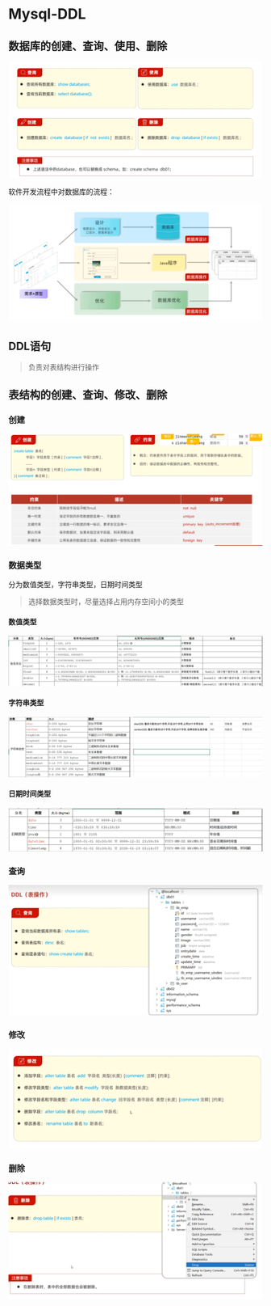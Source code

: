 # Mysql-DDL

## 数据库的创建、查询、使用、删除

![](images/2024-04-22-20-41-25.png)


软件开发流程中对数据库的流程：

![](images/2024-04-22-19-21-32.png)

## DDL语句

>负责对表结构进行操作

## 表结构的创建、查询、修改、删除


### 创建

![](images/2024-04-28-15-10-29.png)

### 数据类型

分为数值类型，字符串类型，日期时间类型

>选择数据类型时，尽量选择占用内存空间小的类型

#### 数值类型

![](images/2024-04-28-15-12-37.png)

#### 字符串类型

![](images/2024-04-28-15-15-26.png)

#### 日期时间类型

![](images/2024-04-28-15-15-56.png)

### 查询

![](images/2024-05-27-17-21-09.png)

### 修改

![](images/2024-05-27-17-21-54.png)

### 删除

![](images/2024-05-27-17-22-51.png)